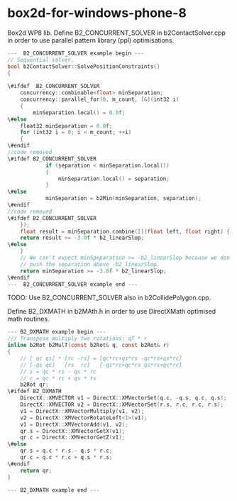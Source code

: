 # box2d-for-windows-phone-8
Box2d WP8 lib. 
Define B2_CONCURRENT_SOLVER in b2ContactSolver.cpp in order to use parallel pattern library (ppl) optimisations.
```C
---  B2_CONCURRENT_SOLVER example begin ---
// Sequential solver.
bool b2ContactSolver::SolvePositionConstraints()
{
	
\#ifdef  B2_CONCURRENT_SOLVER
	concurrency::combinable<float> minSeparation;
	concurrency::parallel_for(0, m_count, [&](int32 i)
	{
		minSeparation.local() = 0.0f;
\#else
	float32 minSeparation = 0.0f;
	for (int32 i = 0; i < m_count; ++i)
	{
\#endif
//code removed
\#ifdef B2_CONCURRENT_SOLVER
			if (separation < minSeparation.local())
			{				
				minSeparation.local() = separation;
			}
\#else
			minSeparation = b2Min(minSeparation, separation);
\#endif
//code removed
\#ifdef B2_CONCURRENT_SOLVER
	});
	float result = minSeparation.combine([](float left, float right) { return (left < right) ? left : right; });
	return result >= -3.0f * b2_linearSlop;
\#else
	}
	// We can't expect minSpeparation >= -b2_linearSlop because we don't
	// push the separation above -b2_linearSlop.
	return minSeparation >= -3.0f * b2_linearSlop;
\#endif
---  B2_CONCURRENT_SOLVER example end ---
```
TODO: Use B2_CONCURRENT_SOLVER also in b2CollidePolygon.cpp.



Define B2_DXMATH in b2MAth.h in order to use DirectXMath optimised math routines.
```C
--- B2_DXMATH example begin ---
/// Transpose multiply two rotations: qT * r
inline b2Rot b2MulT(const b2Rot& q, const b2Rot& r)
{
	// [ qc qs] * [rc -rs] = [qc*rc+qs*rs -qc*rs+qs*rc]
	// [-qs qc]   [rs  rc]   [-qs*rc+qc*rs qs*rs+qc*rc]
	// s = qc * rs - qs * rc
	// c = qc * rc + qs * rs
	b2Rot qr;
\#ifdef B2_DXMATH
	DirectX::XMVECTOR v1 = DirectX::XMVectorSet(q.c, -q.s, q.c, q.s);
	DirectX::XMVECTOR v2 = DirectX::XMVectorSet(r.s, r.c, r.c, r.s);
	v1 = DirectX::XMVectorMultiply(v1, v2);
	v2 = DirectX::XMVectorRotateLeft<1>(v1);
	v1 = DirectX::XMVectorAdd(v1, v2);
	qr.s = DirectX::XMVectorGetX(v1);
	qr.c = DirectX::XMVectorGetZ(v1);
\#else
	qr.s = q.c * r.s - q.s * r.c;
	qr.c = q.c * r.c + q.s * r.s;
\#endif
	return qr;
}

--- B2_DXMATH example end ---
```
